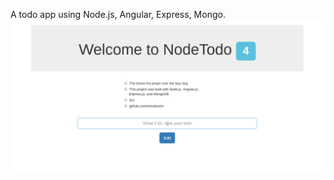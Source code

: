 A todo app using Node.js, Angular, Express, Mongo.
![Alt Text](https://github.com/mendezwin/nodejstodo/raw/master/nodetodo.png)

